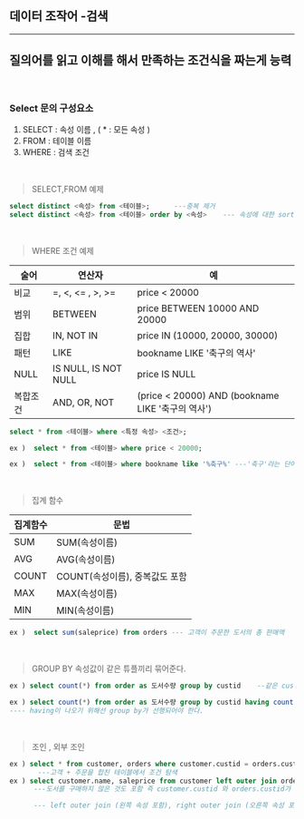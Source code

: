 ## 데이터 조작어 -검색
---
## 질의어를 읽고 이해를 해서 만족하는 조건식을 짜는게 능력

<br>

### Select 문의 구성요소
1. SELECT :  속성 이름 ,  ( * : 모든 속성 )
2. FROM : 테이블 이름
3. WHERE : 검색 조건

<br>

>SELECT,FROM 예제 


```sql
select distinct <속성> from <테이블>;      ---중복 제거
select distinct <속성> from <테이블> order by <속성>    --- 속성에 대한 sort
```
<br>

>WHERE 조건 예제

|술어|연산자|예|
|--|--|--|
|비교|=, <, <= , >, >=|price < 20000|
|범위|BETWEEN|price BETWEEN 10000 AND 20000|
|집합|IN, NOT IN|price IN (10000, 20000, 30000)|
|패턴|LIKE|bookname LIKE '축구의 역사'|
|NULL|IS NULL, IS NOT NULL|price IS NULL|
|복합조건|AND, OR, NOT|(price < 20000) AND (bookname LIKE '축구의 역사')|

```sql
select * from <테이블> where <특정 속성> <조건>;

ex )  select * from <테이블> where price < 20000;

ex )  select * from <테이블> where bookname like '%축구%' ---'축구'라는 단어를 포함한 모든 bookname;
``` 

<br>

>집계 함수

|집계함수|문법|
|--|--|
|SUM|SUM(속성이름)|
|AVG|AVG(속성이름)|
|COUNT|COUNT(속성이름), 중복값도 포함|
|MAX|MAX(속성이름)|
|MIN|MIN(속성이름)|

```sql
ex )  select sum(saleprice) from orders --- 고객이 주문한 도서의 총 판매액
``` 

<br>

>GROUP BY
속성값이 같은 튜플끼리 묶어준다.
```sql
ex ) select count(*) from order as 도서수량 group by custid    --같은 custid로 묶인 도서수량

ex ) select count(*) from order as 도서수량 group by custid having count(*) > 2    ---- group by에 대한 조건을 붙여주려면 having을 사용
---- having이 나오기 위해선 group by가 선행되어야 한다.
```

<br>

>조인 , 외부 조인
```sql
ex ) select * from customer, orders where customer.custid = orders.custid;
       ---고객 + 주문을 합친 테이블에서 조건 탐색
ex ) select customer.name, saleprice from customer left outer join orders on customer.custid = orders.custid;
      ---도서를 구매하지 않은 것도 포함 즉 customer.custid 와 orders.custid가 같지 않은(도서를 구매하지 않은) customer도 포함해서 출력한다.

      --- left outer join (왼쪽 속성 포함), right outer join (오른쪽 속성 포함), full outer join (왼쪽, 오른쪽 둘다 포함)
```


